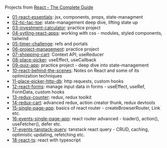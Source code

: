 Projects from [React - The Complete Guide](https://www.udemy.com/course/react-the-complete-guide-incl-redux)

- [01-react-essentials](./01-react-essentials/): jsx, components, props, state-managment
- [02-tic-tac-toe](./02-tic-tac-toe/): state-management deep dive, lifting state up
- [03-investment-calculator](/03-investment-calculator/): practice project
- [04-sytling-react-apps](/04-styling-react-apps/): working with css - modules, styled components, tailwind
- [05-timer-challenge](./05-timer-challenge/): refs and portals
- [06-project-management](./06-project-management/): practice project
- [07-shopping-cart](./07-shopping-cart/): Context API, useReducer
- [08-place-picker](./08-place-picker/): useEffect, useCallback
- [09-quiz-app](./09-quiz-app/): practice project - deep dive into state-management
- [10-react-behind-the-scenes](./10-react-behind-the-scenes/): Notes on React and some of its optimization techniques
- [11-place-picker-http-db](./11-place-picker-http-db/): http requests, custom hooks
- [12-react-forms](./12-react-forms/): manage input data in forms - useEffect, useRef, FormData, custom hooks
- [13-redux-counter](./13-redux-counter/): redux, redux toolkit
- [14-redux-cart](./14-redux-cart/): advanced redux, action creator thunk, redux devtools
- [15-single-page-app](./15-single-page-app/): basics of react router - createBrowserRouter, Link etc.
- [16-events-single-page-app](./16-events-single-page-app): react router advanced - loader(), action(), useFetcher(), defer etc.
- [17-events-tanstack-query](./17-events-tanstack-query): tanstack react query - CRUD, caching, optimistic updating, refetching etc.
- [18-react-ts](./18-react-ts): react with typescript


